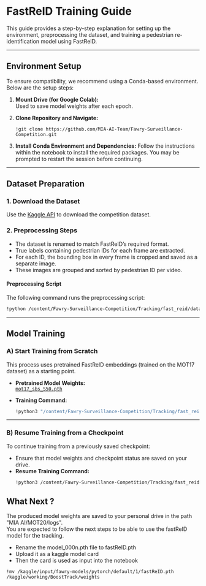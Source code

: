 # FastReID Training Guide

This guide provides a step-by-step explanation for setting up the environment, preprocessing the dataset, and training a pedestrian re-identification model using FastReID.

---

## Environment Setup

To ensure compatibility, we recommend using a Conda-based environment. Below are the setup steps:

1. **Mount Drive (for Google Colab):**  
   Used to save model weights after each epoch.

2. **Clone Repository and Navigate:**

   ```shell
   !git clone https://github.com/MIA-AI-Team/Fawry-Surveillance-Competition.git
   ```

3. **Install Conda Environment and Dependencies:**
   Follow the instructions within the notebook to install the required packages. You may be prompted to restart the session before continuing.

---

## Dataset Preparation

### 1. **Download the Dataset**

Use the [Kaggle API](https://www.kaggle.com/c/surveillance-for-retail-stores) to download the competition dataset.

### 2. **Preprocessing Steps**

- The dataset is renamed to match FastReID’s required format.
- True labels containing pedestrian IDs for each frame are extracted.
- For each ID, the bounding box in every frame is cropped and saved as a separate image.
- These images are grouped and sorted by pedestrian ID per video.

#### Preprocessing Script

The following command runs the preprocessing script:

```bash
!python /content/Fawry-Surveillance-Competition/Tracking/fast_reid/datasets/generate_mot_patches.py --data_path $LOCAL_DATA_PATH --dataset "MOT20" --save_path $LOCAL_SAVE_PATH
```

---

## Model Training

### A) Start Training from Scratch

This process uses pretrained FastReID embeddings (trained on the MOT17 dataset) as a starting point.

- **Pretrained Model Weights:**  
  [`mot17_sbs_S50.pth`](https://drive.google.com/drive/folders/1cCOx_fadIOmeU4XRrHgQ_B5D7tEwJOPx)

- **Training Command:**
  ```bash
  !python3 "/content/Fawry-Surveillance-Competition/Tracking/fast_reid/tools/train_net.py" --config-file "/content/Fawry-Surveillance-Competition/Tracking/fast_reid/configs/MOT20/sbs_S50.yml" MODEL.DEVICE "cuda:0"
  ```

---

### B) Resume Training from a Checkpoint

To continue training from a previously saved checkpoint:

- Ensure that model weights and checkpoint status are saved on your drive.
- **Resume Training Command:**
  ```bash
  !python3 /content/Fawry-Surveillance-Competition/Tracking/fast_reid/tools/train_net.py --resume --config-file "/content/Fawry-Surveillance-Competition/Tracking/fast_reid/configs/MOT20/sbs_S50.yml" MODEL.DEVICE "cuda:0"
  ```

## What Next ?

The produced model weights are saved to your personal drive in the path "MIA AI/MOT20/logs".  
You are expected to follow the next steps to be able to use the fastReID model for the tracking.

- Rename the model_000n.pth file to fastReID.pth
- Upload it as a kaggle model card
- Then the card is used as input into the notebook

```
!mv /kaggle/input/fawry-models/pytorch/default/1/fastReID.pth /kaggle/working/BoostTrack/weights
```
